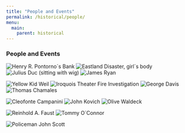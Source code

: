 ```yaml
---
title: "People and Events"
permalink: /historical/people/
menu:
  main:
    parent: historical
---
```


### People and Events
![Henry R. Pontorno´s Bank]()
![Eastland Disaster, girl´s body]()
![Julius Duc (sitting with wig)]()
![James Ryan]()

![Yellow Kid Weil]()
![Iroquois Theater Fire Investigation]()
![George Davis]()
![Thomas Chamales]()

![Cleofonte Campanini]()
![John Kovich]()
![Olive Waldeck]()

![Reinhold A. Faust]()
![Tommy O´Connor ]()

![Policeman John Scott]()

[comment]: <> (All of the picture links don't work.)
